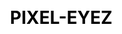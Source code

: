 ---
title: PIXEL-EYEZ
id: pixeleyez
description: |
  A tool for converting images to [PXON](https://jennmoney.biz/pxon/)
screenshots:
  - /images/projects/pixel-eyez.png
thumbnail: /images/projects/pixel-eyez.png
link: https://pixel-eyez.taravancil.com
srcLink: https://github.com/taravancil/pixel-eyez
css: /css/projects.min.css
---